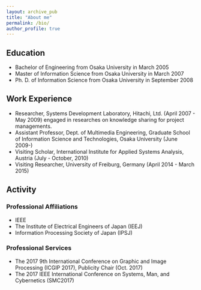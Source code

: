 ```yaml
---
layout: archive_pub
title: "About me"
permalink: /bio/
author_profile: true
---
```




## Education
* Bachelor of Engineering from Osaka University in March 2005
* Master of Information Science from Osaka University in March 2007
* Ph. D. of Information Science from Osaka University in September 2008

## Work Experience

* Researcher, Systems Development Laboratory, Hitachi, Ltd. (April 2007 - May 2009) engaged in researches on knowledge sharing for project managements.  
* Assistant Professor, Dept. of Multimedia Engineering, Graduate School of Information Science and Technologies, Osaka University (June 2009-)  
* Visiting Scholar, International Institute for Applied Systems Analysis, Austria (July - October, 2010)  
* Visiting Researcher, University of Freiburg, Germany (April 2014 - March 2015)  

## Activity

### Professional Affiliations

* IEEE  
* The Institute of Electrical Engineers of Japan (IEEJ)  
* Information Processing Society of Japan (IPSJ)  

### Professional Services

* The 2017 9th International Conference on Graphic and Image Processing (ICGIP 2017), Publicity Chair (Oct. 2017) 
* The 2017 IEEE International Conference on Systems, Man, and Cybernetics (SMC2017)
